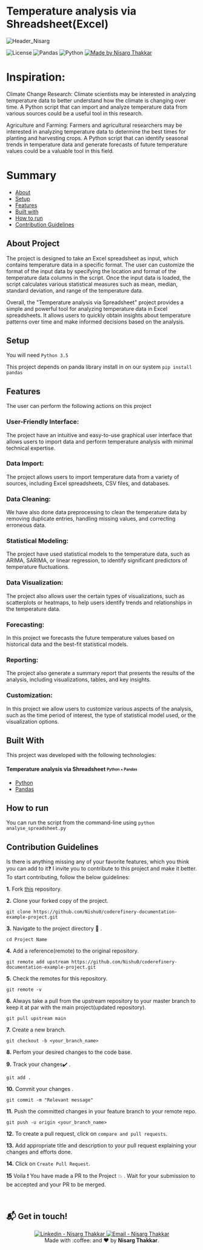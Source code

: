 # Temperature analysis via Shreadsheet(Excel)


![Header_Nisarg](https://user-images.githubusercontent.com/89217455/223989391-31011f15-5a4f-419c-8666-9920d14860b5.png)


![License](https://img.shields.io/badge/License-MIT-737CA1?style=flat-square) 
![Pandas](https://img.shields.io/badge/Pandas-X.Y.X-green?style=flat-square)
![Python](https://img.shields.io/badge/Python-3.6-yellow?style=flat-square)
[![Made by Nisarg Thakkar](https://img.shields.io/badge/made%20by-NisargThakkar-blueviolet?style=flat-square)](https://www.linkedin.com/in/nisarg-thakkar-08811a21a)
</div>


# Inspiration:

Climate Change Research: Climate scientists may be interested in analyzing temperature data to better understand how the climate is changing over time.
A Python script that can import and analyze temperature data from various sources could be a useful tool in this research.

Agriculture and Farming: Farmers and agricultural researchers may be interested in analyzing temperature data to determine the best times for planting and harvesting crops. A Python script that can identify seasonal trends in temperature data and generate forecasts of future temperature values could be a valuable tool in this field.

# Summary

- [About](#about-project)
- [Setup](#setup)
- [Features](#features)
- [Built with](#built-with)
- [How to run](#how-to-run)
- [Contribution Guidelines](#contribution-guidelines)


## About Project

The project is designed to take an Excel spreadsheet as input, which contains temperature data in a specific format. The user can customize the format of the input data by specifying
the location and format of the temperature data columns in the script. Once the input data is loaded, the script calculates various 
statistical measures such as mean, median, standard deviation, and range of the temperature data.

Overall, the "Temperature analysis via Spreadsheet" project provides a simple and powerful tool for analyzing temperature data in Excel spreadsheets. It allows users to quickly 
obtain insights about temperature patterns over time and make informed decisions based on the analysis.

## Setup

You will need ``` Python 3.5 ```


This project depends on panda library install in on our system
``` pip install pandas ```


## Features

The user can perform the following actions on this project

### User-Friendly Interface: 


The project have an intuitive and easy-to-use graphical user interface that allows users to import data and perform temperature analysis with minimal technical expertise.

### Data Import: 

The project allows users to import temperature data from a variety of sources, including Excel spreadsheets, CSV files, and databases.

### Data Cleaning:

We have also done data preprocessing to clean the temperature data by removing duplicate entries, handling missing values, and correcting erroneous data.

### Statistical Modeling: 

The project have used statistical models to the temperature data, such as ARIMA, SARIMA, or linear regression, to identify significant predictors of temperature fluctuations.

### Data Visualization: 

The project also allows user the certain types of visualizations, such as scatterplots or heatmaps, to help users identify trends and relationships in the temperature data.

### Forecasting: 

In this project we forecasts the future temperature values based on historical data and the best-fit statistical models.

### Reporting: 

The project also generate a summary report that presents the results of the analysis, including visualizations, tables, and key insights.

### Customization: 

In this project we allow users to customize various aspects of the analysis, such as the time period of interest, the type of statistical model used, or the visualization options.

## Built With

This project was developed with the following technologies:

#### **Temperature analysis via Shreadsheet** <sub><sup>Python + Pandas</sup></sub>
  - [Python](https://pt-br.reactjs.org/)
  - [Pandas](https://github.com/axios/axios)
  
## How to run 

You can run the script from the command-line using ``` python analyse_spreadsheet.py ```
  
## Contribution Guidelines

Is there is anything missing any of your favorite features, which you think you can add to it❓ I invite you to contribute to this project and make it better. To start contributing, follow the below guidelines:

**1.** Fork [this](https://github.com/Nishu0/coderefinery-documentation-example-project.git) repository.

**2.** Clone your forked copy of the project.

```
git clone https://github.com/Nishu0/coderefinery-documentation-example-project.git
```

**3.** Navigate to the project directory :file_folder: .

```
cd Project Name
```

**4.** Add a reference(remote) to the original repository.

```
git remote add upstream https://github.com/Nishu0/coderefinery-documentation-example-project.git
```

**5.** Check the remotes for this repository.

```
git remote -v
```

**6.** Always take a pull from the upstream repository to your master branch to keep it at par with the main project(updated repository).

```
git pull upstream main
```

**7.** Create a new branch.

```
git checkout -b <your_branch_name>
```

**8.** Perfom your desired changes to the code base.

**9.** Track your changes:heavy_check_mark: .

```
git add .
```

**10.** Commit your changes .

```
git commit -m "Relevant message"
```

**11.** Push the committed changes in your feature branch to your remote repo.

```
git push -u origin <your_branch_name>
```

**12.** To create a pull request, click on `compare and pull requests`.

**13.** Add appropriate title and description to your pull request explaining your changes and efforts done.

**14.** Click on `Create Pull Request`.

**15** Voila :exclamation: You have made a PR to the Project :boom: . Wait for your submission to be accepted and your PR to be merged.

<br />

## :mailbox_with_mail: Get in touch!

<p align="center">
<a href="https://www.linkedin.com/in/nisarg-thakkar-08811a21a" target="_blank" >
  <img alt="Linkedin - Nisarg Thakkar" src="https://img.shields.io/badge/Linkedin--%23F8952D?style=social&logo=linkedin">
</a>
<a href="mailto:itsnisargthakkar@gmail.com" target="_blank" >
  <img alt="Email - Nisarg Thakkar" src="https://img.shields.io/badge/Email--%23F8952D?style=social&logo=gmail">
</a> 
<br/>
  Made with :coffee: and ❤️ by <b>Nisarg Thakkar</b>.
<p/>

